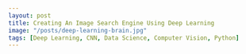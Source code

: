```yaml
---
layout: post
title: Creating An Image Search Engine Using Deep Learning
image: "/posts/deep-learning-brain.jpg"
tags: [Deep Learning, CNN, Data Science, Computer Vision, Python]
---
```



